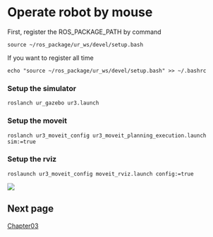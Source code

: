 # Operate robot by mouse

First, register the ROS_PACKAGE_PATH by command
```
source ~/ros_package/ur_ws/devel/setup.bash
```
If you want to register all time
```
echo "source ~/ros_package/ur_ws/devel/setup.bash" >> ~/.bashrc
```

### Setup the simulator
```
roslanch ur_gazebo ur3.launch
```

### Setup the moveit
```
roslanch ur3_moveit_config ur3_moveit_planning_execution.launch sim:=true
```

### Setup the rviz
```
roslaunch ur3_moveit_config moveit_rviz.launch config:=true
```

<img src="https://github.com/tsuchidashinya/arm_tutorial/blob/main/file/img/chapter02/output_1.gif">

## Next page
<a href="https://github.com/tsuchidashinya/arm_tutorial/tree/main/chapter03">Chapter03</a>

